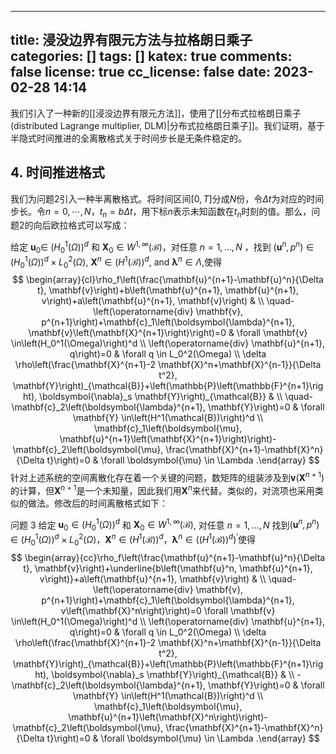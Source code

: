 
---
title: 浸没边界有限元方法与拉格朗日乘子
categories: []
tags: []
katex: true
comments: false
license: true
cc_license: false
date: 2023-02-28 14:14
---
<div id='empty'></div>
<div id='empty'></div>
<!--more-->

我们引入了一种新的[[浸没边界有限元方法]]，使用了[[分布式拉格朗日乘子(distributed Lagrange multiplier, DLM)|分布式拉格朗日乘子]]。我们证明，基于半隐式时间推进的全离散格式关于时间步长是无条件稳定的。




## 4. 时间推进格式

我们为问题2引入一种半离散格式。将时间区间$[0, T]$分成$N$份，令$\Delta t$为对应的时间步长。令$n=0,\cdots,N$，$t_n=b\Delta t$，用下标$n$表示未知函数在$t_n$时刻的值。那么，问题2的向后欧拉格式可以写成：

给定 $\mathbf{u}_0 \in$ $\left(H_0^1(\Omega)\right)^d$ 和 $\mathbf{X}_0 \in W^{1, \infty}(\mathcal{B})$，对任意 $n=1, \ldots, N$ ，找到 $\left(\mathbf{u}^n, p^n\right) \in\left(H_0^1(\Omega)\right)^d \times L_0^2(\Omega)$, $\mathbf{X}^n \in\left(H^1(\mathcal{B})\right)^d$, and $\boldsymbol{\lambda}^n \in \Lambda$,使得
$$
\begin{array}{cl}\rho_f\left(\frac{\mathbf{u}^{n+1}-\mathbf{u}^n}{\Delta t}, \mathbf{v}\right)+b\left(\mathbf{u}^{n+1}, \mathbf{u}^{n+1}, v\right)+a\left(\mathbf{u}^{n+1}, \mathbf{v}\right) & \\ \quad-\left(\operatorname{div} \mathbf{v}, p^{n+1}\right)+\mathbf{c}_1\left(\boldsymbol{\lambda}^{n+1}, \mathbf{v}\left(\mathbf{X}^{n+1}\right)\right)=0 & \forall \mathbf{v} \in\left(H_0^1(\Omega)\right)^d \\ \left(\operatorname{div} \mathbf{u}^{n+1}, q\right)=0 & \forall q \in L_0^2(\Omega) \\ \delta \rho\left(\frac{\mathbf{X}^{n+1}-2 \mathbf{X}^n+\mathbf{X}^{n-1}}{\Delta t^2}, \mathbf{Y}\right)_{\mathcal{B}}+\left(\mathbb{P}\left(\mathbb{F}^{n+1}\right), \boldsymbol{\nabla}_s \mathbf{Y}\right)_{\mathcal{B}} & \\ \quad-\mathbf{c}_2\left(\boldsymbol{\lambda}^{n+1}, \mathbf{Y}\right)=0 & \forall \mathbf{Y} \in\left(H^1(\mathcal{B})\right)^d \\ \mathbf{c}_1\left(\boldsymbol{\mu}, \mathbf{u}^{n+1}\left(\mathbf{X}^{n+1}\right)\right)-\mathbf{c}_2\left(\boldsymbol{\mu}, \frac{\mathbf{X}^{n+1}-\mathbf{X}^n}{\Delta t}\right)=0 & \forall \boldsymbol{\mu} \in \Lambda .\end{array}
$$
针对上述系统的空间离散化存在着一个关键的问题，数矩阵的组装涉及到$\mathbf{v}\left(\mathbf{X}^{n+1}\right)$的计算，但$\mathbf{X}^{n+1}$是一个未知量，因此我们用$\mathbf{X}^n$来代替。类似的，对流项也采用类似的做法。修改后的时间离散格式如下：

问题 3 给定 $\mathbf{u}_0 \in\left(H_0^1(\Omega)\right)^d$ 和 $\mathbf{X}_0 \in W^{1, \infty}(\mathcal{B})$, 对任意 $n=1, \ldots, N$ 找到$\left(\mathbf{u}^n, p^n\right) \in\left(H_0^1(\Omega)\right)^d \times L_0^2(\Omega)$，$\mathbf{X}^n \in\left(H^1(\mathcal{B})\right)^d$，$\boldsymbol{\lambda}^n \in\left(\left(H^1(\mathcal{B})\right)^d\right)^{\prime}$使得
$$
\begin{array}{cc}\rho_f\left(\frac{\mathbf{u}^{n+1}-\mathbf{u}^n}{\Delta t}, \mathbf{v}\right)+\underline{b\left(\mathbf{u}^n, \mathbf{u}^{n+1}, v\right)}+a\left(\mathbf{u}^{n+1}, \mathbf{v}\right) & \\ \quad-\left(\operatorname{div} \mathbf{v}, p^{n+1}\right)+\mathbf{c}_1\left(\boldsymbol{\lambda}^{n+1}, v\left(\mathbf{X}^n\right)\right)=0 \forall \mathbf{v} \in\left(H_0^1(\Omega)\right)^d \\ \left(\operatorname{div} \mathbf{u}^{n+1}, q\right)=0 & \forall q \in L_0^2(\Omega) \\ \delta \rho\left(\frac{\mathbf{X}^{n+1}-2 \mathbf{X}^n+\mathbf{X}^{n-1}}{\Delta t^2}, \mathbf{Y}\right)_{\mathcal{B}}+\left(\mathbb{P}\left(\mathbb{F}^{n+1}\right), \boldsymbol{\nabla}_s \mathbf{Y}\right)_{\mathcal{B}} & \\ -\mathbf{c}_2\left(\boldsymbol{\lambda}^{n+1}, \mathbf{Y}\right)=0 & \forall \mathbf{Y} \in\left(H^1(\mathcal{B})\right)^d \\ \mathbf{c}_1\left(\boldsymbol{\mu}, \mathbf{u}^{n+1}\left(\mathbf{X}^n\right)\right)-\mathbf{c}_2\left(\boldsymbol{\mu}, \frac{\mathbf{X}^{n+1}-\mathbf{X}^n}{\Delta t}\right)=0 & \forall \boldsymbol{\mu} \in \Lambda .\end{array}
$$

